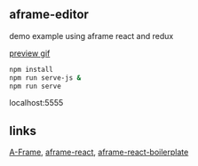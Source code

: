 ## aframe-editor

demo example using aframe react and redux

[preview gif](http://g.recordit.co/mF39uyHAMk.gif)

```bash
npm install
npm run serve-js &
npm run serve
```

localhost:5555

## links

[A-Frame](https://aframe.io),
[aframe-react](https://github.com/ngokevin/aframe-react),
[aframe-react-boilerplate](https://github.com/ngokevin/aframe-react-boilerplate)
